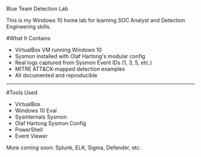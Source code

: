 Blue Team Detection Lab

This is my Windows 10 home lab for learning SOC Analyst and Detection Engineering skills.

#What It Contains

- VirtualBox VM running Windows 10
- Sysmon installed with Olaf Hartong's modular config
- Real logs captured from Sysmon Event IDs (1, 3, 5, etc.)
- MITRE ATT&CK-mapped detection examples
- All documented and reproducible

---

#Tools Used
- VirtualBox
- Windows 10 Eval
- Sysinternals Sysmon
- Olaf Hartong Sysmon Config
- PowerShell
- Event Viewer

More coming soon: Splunk, ELK, Sigma, Defender, etc.

